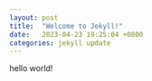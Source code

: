 ```yaml
---
layout: post
title:  "Welcome to Jekyll!"
date:   2023-04-23 19:25:04 +0800
categories: jekyll update
---
```


hello world!